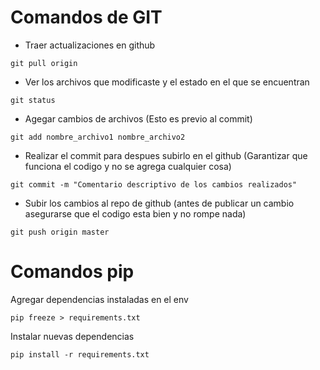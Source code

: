 # Comandos de GIT

* Traer actualizaciones en github
```Console
git pull origin
```

* Ver los archivos que modificaste y el estado en el que se encuentran
```Console
git status
```

* Agegar cambios de archivos (Esto es previo al commit)
```Console
git add nombre_archivo1 nombre_archivo2
```

* Realizar el commit para despues subirlo en el github (Garantizar que funciona el codigo y no se agrega cualquier cosa)
```Console
git commit -m "Comentario descriptivo de los cambios realizados"
```

* Subir los cambios al repo de github (antes de publicar un cambio asegurarse que el codigo esta bien y no rompe nada)
```Console
git push origin master
```


# Comandos pip
Agregar dependencias instaladas en el env
```Pip
pip freeze > requirements.txt
```

Instalar nuevas dependencias
```Pip
pip install -r requirements.txt
```
